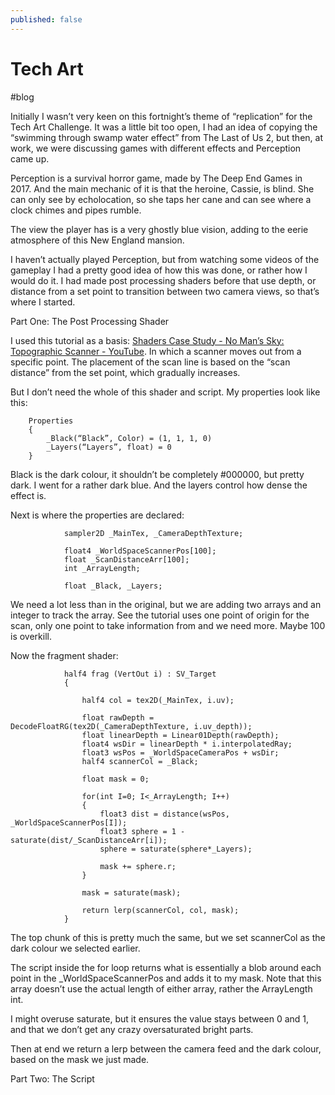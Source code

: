 ```yaml
---
published: false
---
```

# Tech Art
#blog


Initially I wasn’t very keen on this fortnight’s theme of “replication” for the Tech Art Challenge. It was a little bit too open, I had an idea of copying the “swimming through swamp water effect” from The Last of Us 2, but then, at work, we were discussing games with different effects and Perception came up.

Perception is a survival horror game, made by The Deep End Games in 2017. And the main mechanic of it is that the heroine, Cassie, is blind. She can only see by echolocation, so she taps her cane and can see where a clock chimes and pipes rumble.

The view the player has is a very ghostly blue vision, adding to the eerie atmosphere of this New England mansion.

I haven’t actually played Perception, but from watching some videos of the gameplay I had a pretty good idea of how this was done, or rather how I would do it. I had made post processing shaders before that use depth, or distance from a set point to transition between two camera views, so that’s where I started.

Part One: The Post Processing Shader

I used this tutorial as a basis: [Shaders Case Study - No Man’s Sky: Topographic Scanner - YouTube](https://www.youtube.com/watch?v=OKoNp2RqE9A). In which a scanner moves out from a specific point. The placement of the scan line is based on the “scan distance” from the set point, which gradually increases.

But I don’t need the whole of this shader and script. My properties look like this:

~~~
    Properties
    {
        _Black(“Black”, Color) = (1, 1, 1, 0)
        _Layers(“Layers”, float) = 0
    }
~~~

Black is the dark colour, it shouldn’t be completely #000000, but pretty dark. I went for a rather dark blue. And the layers control how dense the effect is.

Next is where the properties are declared:
~~~
            sampler2D _MainTex, _CameraDepthTexture;

            float4 _WorldSpaceScannerPos[100];
            float _ScanDistanceArr[100];
            int _ArrayLength;

            float _Black, _Layers;
~~~

We need a lot less than in the original, but we are adding two arrays and an integer to track the array. See the tutorial uses one point of origin for the scan, only one point to take information from and we need more. Maybe 100 is overkill.

Now the fragment shader:


~~~
            half4 frag (VertOut i) : SV_Target
            {

                half4 col = tex2D(_MainTex, i.uv);

                float rawDepth = DecodeFloatRG(tex2D(_CameraDepthTexture, i.uv_depth));
                float linearDepth = Linear01Depth(rawDepth);
                float4 wsDir = linearDepth * i.interpolatedRay;
                float3 wsPos = _WorldSpaceCameraPos + wsDir;
                half4 scannerCol = _Black;

                float mask = 0;

                for(int I=0; I<_ArrayLength; I++)
                {
                    float3 dist = distance(wsPos, _WorldSpaceScannerPos[I]);
                    float3 sphere = 1 - saturate(dist/_ScanDistanceArr[i]);
                    sphere = saturate(sphere*_Layers);

                    mask += sphere.r;
                }

                mask = saturate(mask);

                return lerp(scannerCol, col, mask);
            }

~~~

The top chunk of this is pretty much the same, but we set scannerCol as the dark colour we selected earlier. 

The script inside the for loop returns what is essentially a blob around each point in the _WorldSpaceScannerPos and adds it to my mask.  Note that this array doesn’t use the actual length of either array, rather the ArrayLength int.

I might overuse saturate, but it ensures the value stays between 0 and 1, and that we don’t get any crazy oversaturated bright parts.

Then at end we return a lerp between the camera feed and the dark colour, based on the mask we just made.

Part Two: The Script
